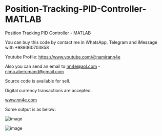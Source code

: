 # Position-Tracking-PID-Controller-MATLAB
Position Tracking PID Controller - MATLAB

You can buy this code by contact me in WhatsApp, Telegram and iMessage with +989360703858

Youtube Profile: https://www.youtube.com/@namirann4e

Also you can send an email to nn4e@aol.com - nima.aberomand@gmail.com

Source code is available for sell.

Digital currency transactions are accepted.

www.nn4e.com

Some output is as below:

![image](https://github.com/user-attachments/assets/37f894fa-9fdd-4b88-99ca-a442f69aca28)

![image](https://github.com/user-attachments/assets/ef21cf81-dbcb-4747-90b8-0d8f6800895d)

